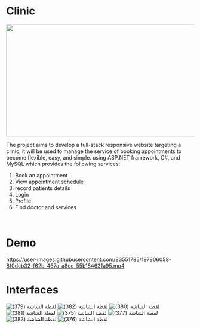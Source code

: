 # Clinic

<img  width="800" height="300" src="https://user-images.githubusercontent.com/83551785/197900692-334d70e4-f617-490c-aa9f-8792ac1cd15b.png">

The project aims to develop a full-stack responsive website targeting a clinic, it will be used to manage the service of booking appointments to become flexible, easy, and simple. using ASP.NET framework, C#, and MySQL
 which provides the following services:
1. Book an appointment 
2. View appointment schedule 
3. record patients details 
4. Login
5. Profile
6. Find doctor and services

<br>
<h1> Demo </h1>


https://user-images.githubusercontent.com/83551785/197906058-8f0dcb32-f62b-467a-a8ec-55b184631a95.mp4


<h1> Interfaces </h1>

![‏‏لقطة الشاشة (379)](https://user-images.githubusercontent.com/83551785/197900692-334d70e4-f617-490c-aa9f-8792ac1cd15b.png)
![‏‏لقطة الشاشة (382)](https://user-images.githubusercontent.com/83551785/197900704-3a293372-0627-4471-a7f7-e7785bd84917.png)
![‏‏لقطة الشاشة (380)](https://user-images.githubusercontent.com/83551785/197900714-ceb8f2f7-cfca-45ab-a555-e9f03114c9ae.png)
![‏‏لقطة الشاشة (381)](https://user-images.githubusercontent.com/83551785/197900719-7066c5c4-a247-4034-b028-0ecf22f4dfb8.png)
![‏‏لقطة الشاشة (375)](https://user-images.githubusercontent.com/83551785/197900735-7008c521-1859-4612-95cb-cd6262b33837.png)
![‏‏لقطة الشاشة (377)](https://user-images.githubusercontent.com/83551785/197900751-67076f10-f253-4c0c-b3e0-d671d243aebb.png)
![‏‏لقطة الشاشة (383)](https://user-images.githubusercontent.com/83551785/197900853-2e605df7-17da-478b-80ee-4e7ba1818613.png)
![‏‏لقطة الشاشة (376)](https://user-images.githubusercontent.com/83551785/197900760-b12f0eb1-82d8-40dc-a0ec-e5d3da71e511.png)

